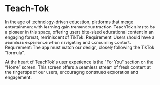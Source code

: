 # Teach-Tok
In the age of technology-driven education, platforms that merge entertainment with learning gain tremendous traction. TeachTok aims to be a pioneer in this space, offering users bite-sized educational content in an engaging format, reminiscent of TikTok.
Requirement: Users should have a seamless experience when navigating and consuming content.
Requirement: The app must match our design, closely following the TikTok “formula”.

At the heart of TeachTok's user experience is the "For You" section on the “Home” screen. This screen offers a seamless stream of fresh content at the fingertips of our users, encouraging continued exploration and engagement.

